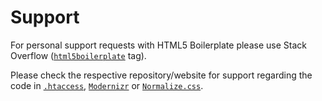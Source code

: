 # Support

For personal support requests with HTML5 Boilerplate please use Stack Overflow
([`html5boilerplate`](https://stackoverflow.com/questions/tagged/html5boilerplate) tag).

Please check the respective repository/website for support regarding the code in
  [`.htaccess`](https://github.com/h5bp/server-configs-apache),
  [`Modernizr`](https://modernizr.com/) or
  [`Normalize.css`](https://github.com/necolas/normalize.css).

